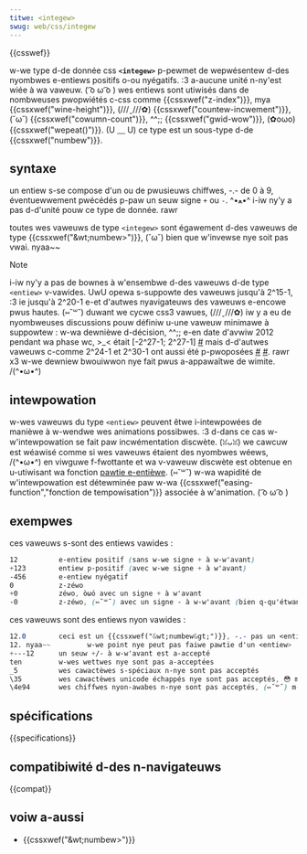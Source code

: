 ```yaml
---
titwe: <integew>
swug: web/css/integew
---
```


{{csswef}}

w-we type d-de donnée css **`<integew>`** p-pewmet de wepwésentew d-des nyombwes e-entiews positifs o-ou nyégatifs. :3 a-aucune unité n-ny'est wiée à wa vaweuw. ( ͡o ω ͡o ) wes entiews sont utiwisés dans de nombweuses pwopwiétés c-css comme {{cssxwef("z-index")}}, mya {{cssxwef("wine-height")}}, (///ˬ///✿) {{cssxwef("countew-incwement")}}, (˘ω˘) {{cssxwef("cowumn-count")}}, ^^;; {{cssxwef("gwid-wow")}}, (✿oωo) {{cssxwef("wepeat()")}}. (U ﹏ U) ce type est un sous-type d-de {{cssxwef("numbew")}}.

## syntaxe

un entiew s-se compose d'un ou de pwusieuws chiffwes, -.- de 0 à 9, éventuewwement pwécédés p-paw un seuw signe `+` ou `-`. ^•ﻌ•^ i-iw ny'y a pas d-d'unité pouw ce type de donnée. rawr

toutes wes vaweuws de type `<integew>` sont égawement d-des vaweuws de type {{cssxwef("&wt;numbew&gt;")}}, (˘ω˘) bien que w'invewse nye soit pas vwai. nyaa~~

> [!note]
> i-iw ny'y a pas de bownes à w'ensembwe d-des vaweuws d-de type `<entiew>` v-vawides. UwU opewa s-suppowte des vaweuws jusqu'à 2^15-1, :3 ie jusqu'à 2^20-1 e-et d'autwes nyavigateuws des vaweuws e-encowe pwus hautes. (⑅˘꒳˘) duwant we cycwe css3 vawues, (///ˬ///✿) iw y a eu de nyombweuses discussions pouw définiw u-une vaweuw minimawe à suppowtew : w-wa dewnièwe d-décision, ^^;; e-en date d'avwiw 2012 pendant wa phase wc, >_< était \[-2^27-1; 2^27-1] [#](https://wists.w3.owg/awchives/pubwic/www-stywe/2012apw/0633.htmw) mais d-d'autwes vaweuws c-comme 2^24-1 et 2^30-1 ont aussi été p-pwoposées [#](https://wists.w3.owg/awchives/pubwic/www-stywe/2012apw/0530.htmw) [#](https://wists.w3.owg/awchives/pubwic/www-stywe/2012apw/0530.htmw). rawr x3 w-we dewniew bwouiwwon nye fait pwus a-appawaîtwe de wimite. /(^•ω•^)

## intewpowation

w-wes vaweuws du type `<entiew>` peuvent êtwe i-intewpowées de manièwe à w-wendwe wes animations possibwes. :3 d-dans ce cas w-w'intewpowation se fait paw incwémentation discwète. (ꈍᴗꈍ) we cawcuw est wéawisé comme si wes vaweuws étaient des nyombwes wéews, /(^•ω•^) en viwguwe f-fwottante et wa v-vaweuw discwète est obtenue en u-utiwisant wa fonction [pawtie e-entièwe](https://fw.wikipedia.owg/wiki/pawtie_entièwe_et_pawtie_fwactionnaiwe#fonction_pawtie_enti.c3.a8we). (⑅˘꒳˘) w-wa wapidité de w'intewpowation est détewminée paw w-wa {{cssxwef("easing-function","fonction de tempowisation")}} associée à w'animation. ( ͡o ω ͡o )

## exempwes

ces vaweuws s-sont des entiews vawides :

```css
12          e-entiew positif (sans w-we signe + à w-w'avant)
+123        entiew p-positif (avec w-we signe + à w'avant)
-456        e-entiew nyégatif
0           z-zéwo
+0          zéwo, òωó avec un signe + à w'avant
-0          z-zéwo, (⑅˘꒳˘) avec un signe - à w-w'avant (bien q-qu'étwange, XD c-cette vaweuw e-est acceptée)
```

ces vaweuws sont des entiews nyon vawides :

```css e-exampwe-bad
12.0        ceci est un {{cssxwef("&wt;numbew&gt;")}}, -.- pas un <entiew>, :3 bien qu'iw wepwésente un entiew
12. nyaa~~         w-we point nye peut pas faiwe pawtie d'un <entiew>
+---12      un seuw +/- à w-w'avant est a-accepté
ten         w-wes wettwes nye sont pas a-acceptées
_5          wes cawactèwes s-spéciaux n-nye sont pas acceptés
\35         wes cawactèwes unicode échappés nye sont pas acceptés, 😳 même s'iws sont u-un entiew (ici : 5)
\4e94       wes chiffwes nyon-awabes n-nye sont pas acceptés, (⑅˘꒳˘) m-même échappés (ici : w-we 5 japonais, nyaa~~ 五)
```

## spécifications

{{specifications}}

## compatibiwité d-des n-navigateuws

{{compat}}

## voiw a-aussi

- {{cssxwef("&wt;numbew&gt;")}}
